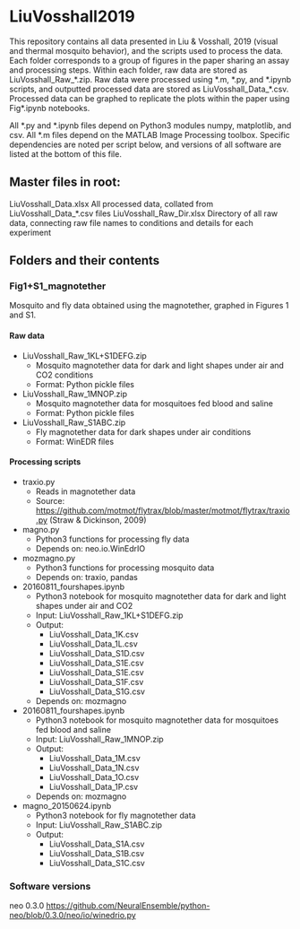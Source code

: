 
# LiuVosshall2019

This repository contains all data presented in Liu & Vosshall, 2019 (visual and thermal mosquito behavior), and the scripts used to process the data. Each folder corresponds to a group of figures in the paper sharing an assay and processing steps. Within each folder, raw data are stored as LiuVosshall_Raw_&ast;.zip. Raw data were processed using &ast;.m, &ast;.py, and &ast;.ipynb scripts, and outputted processed data are stored as LiuVosshall_Data_&ast;.csv. Processed data can be graphed to replicate the plots within the paper using Fig&ast;.ipynb notebooks.

All &ast;.py and &ast;.ipynb files depend on Python3 modules numpy, matplotlib, and csv. All &ast;.m files depend on the MATLAB Image Processing toolbox. Specific dependencies are noted per script below, and versions of all software are listed at the bottom of this file.

## Master files in root:

LiuVosshall_Data.xlsx		All processed data, collated from LiuVosshall_Data_*.csv files
LiuVosshall_Raw_Dir.xlsx	Directory of all raw data, connecting raw file names to conditions and details for each experiment

## Folders and their contents

### Fig1+S1_magnotether

Mosquito and fly data obtained using the magnotether, graphed in Figures 1 and S1.

#### Raw data

* LiuVosshall_Raw_1KL+S1DEFG.zip
  * Mosquito magnotether data for dark and light shapes under air and CO2 conditions
  * Format: Python pickle files
* LiuVosshall_Raw_1MNOP.zip
  * Mosquito magnotether data for mosquitoes fed blood and saline
  * Format: Python pickle files
* LiuVosshall_Raw_S1ABC.zip
  * Fly magnotether data for dark shapes under air conditions
  * Format: WinEDR files

#### Processing scripts

* traxio.py
  * Reads in magnotether data
  * Source: https://github.com/motmot/flytrax/blob/master/motmot/flytrax/traxio.py (Straw & Dickinson, 2009)
* magno.py
  * Python3 functions for processing fly data
  * Depends on: neo.io.WinEdrIO
* mozmagno.py
  * Python3 functions for processing mosquito data
  * Depends on: traxio, pandas
* 20160811_fourshapes.ipynb
  * Python3 notebook for mosquito magnotether data for dark and light shapes under air and CO2
  * Input: LiuVosshall_Raw_1KL+S1DEFG.zip
  * Output:
    * LiuVosshall_Data_1K.csv
    * LiuVosshall_Data_1L.csv
    * LiuVosshall_Data_S1D.csv
    * LiuVosshall_Data_S1E.csv
    * LiuVosshall_Data_S1E.csv
    * LiuVosshall_Data_S1F.csv
    * LiuVosshall_Data_S1G.csv
  * Depends on: mozmagno
* 20160811_fourshapes.ipynb
  * Python3 notebook for mosquito magnotether data for mosquitoes fed blood and saline
  * Input: LiuVosshall_Raw_1MNOP.zip
  * Output:
    * LiuVosshall_Data_1M.csv
    * LiuVosshall_Data_1N.csv
    * LiuVosshall_Data_1O.csv
    * LiuVosshall_Data_1P.csv
  * Depends on: mozmagno
* magno_20150624.ipynb
  * Python3 notebook for fly magnotether data
  * Input: LiuVosshall_Raw_S1ABC.zip
  * Output:
    * LiuVosshall_Data_S1A.csv
    * LiuVosshall_Data_S1B.csv
    * LiuVosshall_Data_S1C.csv

### Software versions

neo 0.3.0	https://github.com/NeuralEnsemble/python-neo/blob/0.3.0/neo/io/winedrio.py


